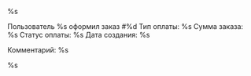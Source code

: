 %s

Пользователь %s оформил заказ #%d
Тип оплаты: %s
Сумма заказа: %s
Статус оплаты: %s
Дата создания: %s

Комментарий: %s

%s

